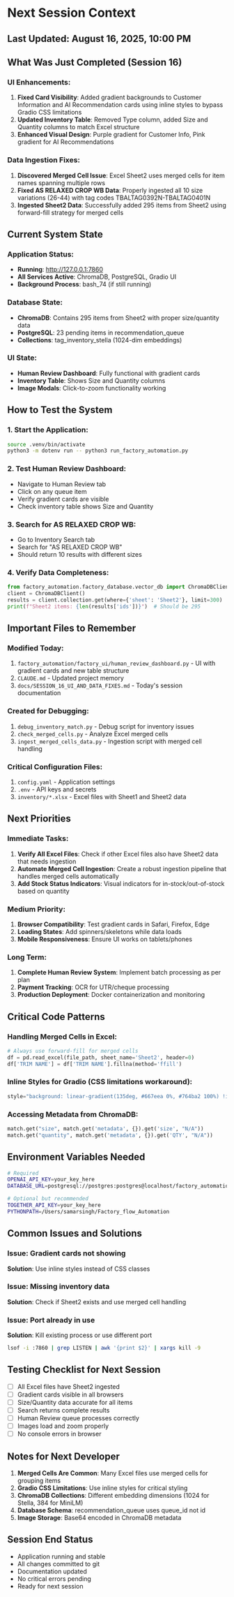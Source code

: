 # Next Session Context

## Last Updated: August 16, 2025, 10:00 PM

## What Was Just Completed (Session 16)

### UI Enhancements:
1. **Fixed Card Visibility**: Added gradient backgrounds to Customer Information and AI Recommendation cards using inline styles to bypass Gradio CSS limitations
2. **Updated Inventory Table**: Removed Type column, added Size and Quantity columns to match Excel structure
3. **Enhanced Visual Design**: Purple gradient for Customer Info, Pink gradient for AI Recommendations

### Data Ingestion Fixes:
1. **Discovered Merged Cell Issue**: Excel Sheet2 uses merged cells for item names spanning multiple rows
2. **Fixed AS RELAXED CROP WB Data**: Properly ingested all 10 size variations (26-44) with tag codes TBALTAG0392N-TBALTAG0401N
3. **Ingested Sheet2 Data**: Successfully added 295 items from Sheet2 using forward-fill strategy for merged cells

## Current System State

### Application Status:
- **Running**: http://127.0.0.1:7860
- **All Services Active**: ChromaDB, PostgreSQL, Gradio UI
- **Background Process**: bash_74 (if still running)

### Database State:
- **ChromaDB**: Contains 295 items from Sheet2 with proper size/quantity data
- **PostgreSQL**: 23 pending items in recommendation_queue
- **Collections**: tag_inventory_stella (1024-dim embeddings)

### UI State:
- **Human Review Dashboard**: Fully functional with gradient cards
- **Inventory Table**: Shows Size and Quantity columns
- **Image Modals**: Click-to-zoom functionality working

## How to Test the System

### 1. Start the Application:
```bash
source .venv/bin/activate
python3 -m dotenv run -- python3 run_factory_automation.py
```

### 2. Test Human Review Dashboard:
- Navigate to Human Review tab
- Click on any queue item
- Verify gradient cards are visible
- Check inventory table shows Size and Quantity

### 3. Search for AS RELAXED CROP WB:
- Go to Inventory Search tab
- Search for "AS RELAXED CROP WB"
- Should return 10 results with different sizes

### 4. Verify Data Completeness:
```python
from factory_automation.factory_database.vector_db import ChromaDBClient
client = ChromaDBClient()
results = client.collection.get(where={'sheet': 'Sheet2'}, limit=300)
print(f"Sheet2 items: {len(results['ids'])}")  # Should be 295
```

## Important Files to Remember

### Modified Today:
1. `factory_automation/factory_ui/human_review_dashboard.py` - UI with gradient cards and new table structure
2. `CLAUDE.md` - Updated project memory
3. `docs/SESSION_16_UI_AND_DATA_FIXES.md` - Today's session documentation

### Created for Debugging:
1. `debug_inventory_match.py` - Debug script for inventory issues
2. `check_merged_cells.py` - Analyze Excel merged cells
3. `ingest_merged_cells_data.py` - Ingestion script with merged cell handling

### Critical Configuration Files:
1. `config.yaml` - Application settings
2. `.env` - API keys and secrets
3. `inventory/*.xlsx` - Excel files with Sheet1 and Sheet2 data

## Next Priorities

### Immediate Tasks:
1. **Verify All Excel Files**: Check if other Excel files also have Sheet2 data that needs ingestion
2. **Automate Merged Cell Ingestion**: Create a robust ingestion pipeline that handles merged cells automatically
3. **Add Stock Status Indicators**: Visual indicators for in-stock/out-of-stock based on quantity

### Medium Priority:
1. **Browser Compatibility**: Test gradient cards in Safari, Firefox, Edge
2. **Loading States**: Add spinners/skeletons while data loads
3. **Mobile Responsiveness**: Ensure UI works on tablets/phones

### Long Term:
1. **Complete Human Review System**: Implement batch processing as per plan
2. **Payment Tracking**: OCR for UTR/cheque processing
3. **Production Deployment**: Docker containerization and monitoring

## Critical Code Patterns

### Handling Merged Cells in Excel:
```python
# Always use forward-fill for merged cells
df = pd.read_excel(file_path, sheet_name='Sheet2', header=0)
df['TRIM NAME'] = df['TRIM NAME'].fillna(method='ffill')
```

### Inline Styles for Gradio (CSS limitations workaround):
```python
style="background: linear-gradient(135deg, #667eea 0%, #764ba2 100%) !important;"
```

### Accessing Metadata from ChromaDB:
```python
match.get("size", match.get('metadata', {}).get('size', "N/A"))
match.get("quantity", match.get('metadata', {}).get('QTY', "N/A"))
```

## Environment Variables Needed

```bash
# Required
OPENAI_API_KEY=your_key_here
DATABASE_URL=postgresql://postgres:postgres@localhost/factory_automation

# Optional but recommended
TOGETHER_API_KEY=your_key_here
PYTHONPATH=/Users/samarsingh/Factory_flow_Automation
```

## Common Issues and Solutions

### Issue: Gradient cards not showing
**Solution**: Use inline styles instead of CSS classes

### Issue: Missing inventory data
**Solution**: Check if Sheet2 exists and use merged cell handling

### Issue: Port already in use
**Solution**: Kill existing process or use different port
```bash
lsof -i :7860 | grep LISTEN | awk '{print $2}' | xargs kill -9
```

## Testing Checklist for Next Session

- [ ] All Excel files have Sheet2 ingested
- [ ] Gradient cards visible in all browsers
- [ ] Size/Quantity data accurate for all items
- [ ] Search returns complete results
- [ ] Human Review queue processes correctly
- [ ] Images load and zoom properly
- [ ] No console errors in browser

## Notes for Next Developer

1. **Merged Cells Are Common**: Many Excel files use merged cells for grouping items
2. **Gradio CSS Limitations**: Use inline styles for critical styling
3. **ChromaDB Collections**: Different embedding dimensions (1024 for Stella, 384 for MiniLM)
4. **Database Schema**: recommendation_queue uses queue_id not id
5. **Image Storage**: Base64 encoded in ChromaDB metadata

## Session End Status

- Application running and stable
- All changes committed to git
- Documentation updated
- No critical errors pending
- Ready for next session